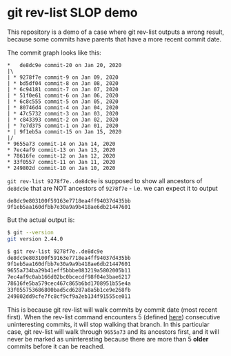 # git rev-list SLOP demo

This repository is a demo of a case where git rev-list outputs a wrong result, because some commits have parents that have a more recent commit date.

The commit graph looks like this:

```plaintext
*   de8dc9e commit-20 on Jan 20, 2020
|\
| * 9278f7e commit-9 on Jan 09, 2020
| * bd5df04 commit-8 on Jan 08, 2020
| * 6c94181 commit-7 on Jan 07, 2020
| * 51f0e61 commit-6 on Jan 06, 2020
| * 6c8c555 commit-5 on Jan 05, 2020
| * 80746d4 commit-4 on Jan 04, 2020
| * 47c5732 commit-3 on Jan 03, 2020
| * c843393 commit-2 on Jan 02, 2020
| * 7e7d375 commit-1 on Jan 01, 2020
* | 9f1eb5a commit-15 on Jan 15, 2020
|/
* 9655a73 commit-14 on Jan 14, 2020
* 7ec4af9 commit-13 on Jan 13, 2020
* 78616fe commit-12 on Jan 12, 2020
* 33f0557 commit-11 on Jan 11, 2020
* 249802d commit-10 on Jan 10, 2020
```

`git rev-list 9278f7e..de8dc9e` is supposed to show all ancestors of `de8dc9e` that are NOT ancestors of `9278f7e` - i.e. we can expect it to output
```
de8dc9e803100f59163e7718ea4ff94037d435bb
9f1eb5aa160dfbb7e30a9a9b418ae6db21447601
```

But the actual output is:

```sh
$ git --version
git version 2.44.0

$ git rev-list 9278f7e..de8dc9e
de8dc9e803100f59163e7718ea4ff94037d435bb
9f1eb5aa160dfbb7e30a9a9b418ae6db21447601
9655a734ba29b41eff5bbbe083219a5802005b11
7ec4af9c0ab166d02bc0bcecdf98f04e3bae6217
78616fe5ba579cec467c865b6bd1708951b55e4a
33f055753686800bad5cd6287a8a5b1ce9e268fb
249802dd9cfe7fc8cf9cf9a2eb134f91555ce011
```

This is because git rev-list will walk commits by commit date (most recent first).
When the rev-list command encounters 5 (defined [here](https://github.com/git/git/blob/3bd955d26919e149552f34aacf8a4e6368c26cec/revision.c#L1298)) consecutive uninteresting commits, it will stop walking that branch.
In this particular case, git rev-list will walk through `9655a73` and its ancestors first, and it will never be marked as uninteresting because there are more than 5 **older** commits before it can be reached.
